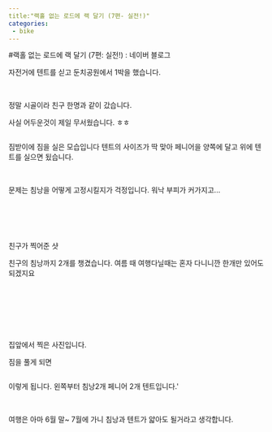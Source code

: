 ```yaml
---
title:"랙홀 없는 로드에 랙 달기 (7편- 실전!)"
categories:
 - bike
---
```

#랙홀 없는 로드에 랙 달기 (7편: 실전!) : 네이버 블로그
<div class="wrap_rabbit pcol2 _param(1) _postViewArea221562743938" id="post-view221562743938">
<!-- Rabbit HTML --><div class="se-viewer se-theme-default" lang="ko-KR">
<!-- SE_DOC_HEADER_END -->
<div class="se-main-container">
<div class="se-component se-text se-l-default" id="SE-0dbb997a-c041-4e4e-91da-c66cef51f5d7">
<div class="se-component-content">
<div class="se-section se-section-text se-l-default">
<div class="se-module se-module-text"><!-- SE-TEXT { --><p class="se-text-paragraph se-text-paragraph-align-" id="SE-edddd75c-6542-416b-9dc5-e4a5f0642cbe" style=""><span class="se-fs- se-ff-" id="SE-6b8e0271-2cf8-4191-8bb0-6f3fa6ce2ed9" style="">자전거에 텐트를 싣고 둔치공원에서 1박을 했습니다.</span></p><!-- } SE-TEXT --><!-- SE-TEXT { --><p class="se-text-paragraph se-text-paragraph-align-" id="SE-b3b48948-9d83-42c3-abb5-5b4e69efe697" style=""><span class="se-fs- se-ff-" id="SE-550eeed6-3cdd-4e58-b2ed-b8c428c4a2f7" style="">​</span></p><!-- } SE-TEXT --><!-- SE-TEXT { --><p class="se-text-paragraph se-text-paragraph-align-" id="SE-6327d6ad-57c9-41d4-9b80-519ce6adb020" style=""><span class="se-fs- se-ff-" id="SE-8b9e769b-768c-4f12-8449-aab87756a182" style="">정말 시골이라 친구 한명과 같이 갔습니다.</span></p><!-- } SE-TEXT --><!-- SE-TEXT { --><p class="se-text-paragraph se-text-paragraph-align-" id="SE-af8d497b-39c8-4c13-a579-66216a26dfe5" style=""><span class="se-fs- se-ff-" id="SE-c3c5ae1c-ab7d-4f56-a3a0-d1c2f6f7589a" style="">사실 어두운것이 제일 무서웠습니다. ㅎㅎ</span></p><!-- } SE-TEXT --></div>
</div>
</div>
</div> <div class="se-component se-image se-l-default" id="SE-b72cd35a-88b7-4d46-a4a1-a0558932c17f">
<div class="se-component-content se-component-content-fit">
<div class="se-section se-section-image se-l-default se-section-align-">
<a class="se-module se-module-image __se_image_link __se_link" data-linkdata='{"id" : "SE-b72cd35a-88b7-4d46-a4a1-a0558932c17f", "src" : "https://postfiles.pstatic.net/MjAxOTA2MDNfNzIg/MDAxNTU5NTQyNjQxMzcx.BVvdRR5vt2ZBIJjP-Vx3_Ppfw2mjKwa127lp2F7sSiwg.QCZwZt9iR7Yct-tckAhQ6DXEANP-4q7JlwSUF2vQSDwg.JPEG.dls32208/20190602_084838.jpg", "linkUse" : "false", "link" : ""}' data-linktype="img" href="#" onclick="return false;" style=" ">
<img alt="" class="se-image-resource" data-height="1232" data-lazy-src="https://postfiles.pstatic.net/MjAxOTA2MDNfNzIg/MDAxNTU5NTQyNjQxMzcx.BVvdRR5vt2ZBIJjP-Vx3_Ppfw2mjKwa127lp2F7sSiwg.QCZwZt9iR7Yct-tckAhQ6DXEANP-4q7JlwSUF2vQSDwg.JPEG.dls32208/20190602_084838.jpg?type=w966" data-width="693" src="https://postfiles.pstatic.net/MjAxOTA2MDNfNzIg/MDAxNTU5NTQyNjQxMzcx.BVvdRR5vt2ZBIJjP-Vx3_Ppfw2mjKwa127lp2F7sSiwg.QCZwZt9iR7Yct-tckAhQ6DXEANP-4q7JlwSUF2vQSDwg.JPEG.dls32208/20190602_084838.jpg?type=w80_blur">
</img></a> </div>
</div>
</div> <div class="se-component se-text se-l-default" id="SE-176e03a5-51ec-4cad-b8fc-e525d201cb50">
<div class="se-component-content">
<div class="se-section se-section-text se-l-default">
<div class="se-module se-module-text"><!-- SE-TEXT { --><p class="se-text-paragraph se-text-paragraph-align-" id="SE-5f84c40e-7395-458f-aa88-49606f81930d" style=""><span class="se-fs- se-ff-" id="SE-ca4fd776-ffaf-438b-a6c3-9674d3229b43" style="">짐받이에 짐을 실은 모습입니다 텐트의 사이즈가 딱 맞아 페니어을 양쪽에 달고 위에 텐트를 실으면 됬습니다.</span></p><!-- } SE-TEXT --><!-- SE-TEXT { --><p class="se-text-paragraph se-text-paragraph-align-" id="SE-398da4b5-dddd-44f5-952f-8ec4fb620692" style=""><span class="se-fs- se-ff-" id="SE-f405385c-0884-4f10-a76f-ff7fb98bb681" style="">​</span></p><!-- } SE-TEXT --><!-- SE-TEXT { --><p class="se-text-paragraph se-text-paragraph-align-" id="SE-d2a3a867-fe7b-41fd-97d9-6a1110f55753" style=""><span class="se-fs- se-ff-" id="SE-8e252ae2-8e99-4a9e-bcdf-d421610bc0c4" style="">문제는 침낭을 어떻게 고정시킬지가 걱정입니다. 워낙 부피가 커가지고...</span></p><!-- } SE-TEXT --><!-- SE-TEXT { --><p class="se-text-paragraph se-text-paragraph-align-" id="SE-28c12752-6f35-400f-98bf-8e234d970f2b" style=""><span class="se-fs- se-ff-" id="SE-9915e343-15e6-470f-aa29-0652fc1112d1" style="">​</span></p><!-- } SE-TEXT --><!-- SE-TEXT { --><p class="se-text-paragraph se-text-paragraph-align-" id="SE-b3fceba7-35dd-44f4-a39b-43e3c2cf75c2" style=""><span class="se-fs- se-ff-" id="SE-84c070c0-5984-4052-8041-46577cdeba86" style="">​</span></p><!-- } SE-TEXT --></div>
</div>
</div>
</div> <div class="se-component se-image se-l-default" id="SE-60f1f6d6-5aa5-4f13-80ce-5d2ecefb36dc">
<div class="se-component-content se-component-content-fit">
<div class="se-section se-section-image se-l-default se-section-align-">
<a class="se-module se-module-image __se_image_link __se_link" data-linkdata='{"id" : "SE-60f1f6d6-5aa5-4f13-80ce-5d2ecefb36dc", "src" : "https://postfiles.pstatic.net/MjAxOTA2MTVfMTI0/MDAxNTYwNTc4MDczMjY2.ToLWljmgHdA7SeOdpuIjDjHzVOpu5IxGZ60Wm6GveV8g.G2cjdr0bKEXdNXo8TnSzLh4MTd-gcFyAKnp4_Mo8YjMg.JPEG.dls32208/SE-60f1f6d6-5aa5-4f13-80ce-5d2ecefb36dc.jpg", "linkUse" : "false", "link" : ""}' data-linktype="img" href="#" onclick="return false;" style=" ">
<img alt="" class="se-image-resource" data-height="1232" data-lazy-src="https://postfiles.pstatic.net/MjAxOTA2MTVfMTI0/MDAxNTYwNTc4MDczMjY2.ToLWljmgHdA7SeOdpuIjDjHzVOpu5IxGZ60Wm6GveV8g.G2cjdr0bKEXdNXo8TnSzLh4MTd-gcFyAKnp4_Mo8YjMg.JPEG.dls32208/SE-60f1f6d6-5aa5-4f13-80ce-5d2ecefb36dc.jpg?type=w966" data-width="693" src="https://postfiles.pstatic.net/MjAxOTA2MTVfMTI0/MDAxNTYwNTc4MDczMjY2.ToLWljmgHdA7SeOdpuIjDjHzVOpu5IxGZ60Wm6GveV8g.G2cjdr0bKEXdNXo8TnSzLh4MTd-gcFyAKnp4_Mo8YjMg.JPEG.dls32208/SE-60f1f6d6-5aa5-4f13-80ce-5d2ecefb36dc.jpg?type=w80_blur">
</img></a> </div>
</div>
</div> <div class="se-component se-text se-l-default" id="SE-99d9731f-b805-499a-9190-413a7fae3824">
<div class="se-component-content">
<div class="se-section se-section-text se-l-default">
<div class="se-module se-module-text"><!-- SE-TEXT { --><p class="se-text-paragraph se-text-paragraph-align-" id="SE-e76898b2-5a99-4aee-a4ad-74e5acf61cb4" style=""><span class="se-fs- se-ff-" id="SE-9b6a9391-0763-4b16-9943-e3560343a789" style="">친구가 찍어준 샷</span></p><!-- } SE-TEXT --><!-- SE-TEXT { --><p class="se-text-paragraph se-text-paragraph-align-" id="SE-0a54c0f2-741a-4dc0-938b-0ed1fbe771cd" style=""><span class="se-fs- se-ff-" id="SE-d324f8d0-2055-4552-85d2-fafcff4264a2" style="">친구의 침낭까지 2개를 챙겼습니다. 여름 때 여행다닐때는 혼자 다니니깐 한개만 있어도 되겠지요</span></p><!-- } SE-TEXT --><!-- SE-TEXT { --><p class="se-text-paragraph se-text-paragraph-align-" id="SE-4cfd66f4-6251-421a-b20e-e55edc9c2f11" style=""><span class="se-fs- se-ff-" id="SE-5028289d-c47a-451c-ace3-f9542b6f9336" style="">​</span></p><!-- } SE-TEXT --><!-- SE-TEXT { --><p class="se-text-paragraph se-text-paragraph-align-" id="SE-8752d05b-c636-4d25-b5b6-bbf31d355d59" style=""><span class="se-fs- se-ff-" id="SE-2d5fd959-a386-4d38-b748-eccfccec5815" style="">​</span></p><!-- } SE-TEXT --><!-- SE-TEXT { --><p class="se-text-paragraph se-text-paragraph-align-" id="SE-eb7ea7ed-7426-45f8-8fa0-bc9d653843de" style=""><span class="se-fs- se-ff-" id="SE-b5025bfa-87b8-4aeb-b657-92d43da584d0" style="">​</span></p><!-- } SE-TEXT --></div>
</div>
</div>
</div> <div class="se-component se-image se-l-default" id="SE-ca7df288-627d-4dbf-9135-d76958d54464">
<div class="se-component-content se-component-content-fit">
<div class="se-section se-section-image se-l-default se-section-align-">
<a class="se-module se-module-image __se_image_link __se_link" data-linkdata='{"id" : "SE-ca7df288-627d-4dbf-9135-d76958d54464", "src" : "https://postfiles.pstatic.net/MjAxOTA2MDNfMzAg/MDAxNTU5NTQyNjQ0NzM0.dMLWaDeO4qOqC09ypGcg1TW9nRQghu9il29LqPhE9c8g.EyGB7kGXvosiH3dOzWlEYq3WQduBQiL4Y_oTTi0a8wEg.JPEG.dls32208/20190602_091730.jpg", "linkUse" : "false", "link" : ""}' data-linktype="img" href="#" onclick="return false;" style=" ">
<img alt="" class="se-image-resource" data-height="389" data-lazy-src="https://postfiles.pstatic.net/MjAxOTA2MDNfMzAg/MDAxNTU5NTQyNjQ0NzM0.dMLWaDeO4qOqC09ypGcg1TW9nRQghu9il29LqPhE9c8g.EyGB7kGXvosiH3dOzWlEYq3WQduBQiL4Y_oTTi0a8wEg.JPEG.dls32208/20190602_091730.jpg?type=w966" data-width="693" src="https://postfiles.pstatic.net/MjAxOTA2MDNfMzAg/MDAxNTU5NTQyNjQ0NzM0.dMLWaDeO4qOqC09ypGcg1TW9nRQghu9il29LqPhE9c8g.EyGB7kGXvosiH3dOzWlEYq3WQduBQiL4Y_oTTi0a8wEg.JPEG.dls32208/20190602_091730.jpg?type=w80_blur">
</img></a> </div>
</div>
</div> <div class="se-component se-image se-l-default" id="SE-395c50e9-c0b9-49a6-9e3b-451f14796461">
<div class="se-component-content se-component-content-fit">
<div class="se-section se-section-image se-l-default se-section-align-">
<a class="se-module se-module-image __se_image_link __se_link" data-linkdata='{"id" : "SE-395c50e9-c0b9-49a6-9e3b-451f14796461", "src" : "https://postfiles.pstatic.net/MjAxOTA2MTVfOTIg/MDAxNTYwNTc4MTI2Mjg5.fNVgMCp9M5aLauaBKjz51npMXrLnLV2zC2DxsPAuDrEg.xvXigWNJ5ndJibMGa_0aMeFM2tm23NdEJQvWMxOf-cIg.JPEG.dls32208/SE-395c50e9-c0b9-49a6-9e3b-451f14796461.jpg", "linkUse" : "false", "link" : ""}' data-linktype="img" href="#" onclick="return false;" style=" ">
<img alt="" class="se-image-resource" data-height="389" data-lazy-src="https://postfiles.pstatic.net/MjAxOTA2MTVfOTIg/MDAxNTYwNTc4MTI2Mjg5.fNVgMCp9M5aLauaBKjz51npMXrLnLV2zC2DxsPAuDrEg.xvXigWNJ5ndJibMGa_0aMeFM2tm23NdEJQvWMxOf-cIg.JPEG.dls32208/SE-395c50e9-c0b9-49a6-9e3b-451f14796461.jpg?type=w966" data-width="693" src="https://postfiles.pstatic.net/MjAxOTA2MTVfOTIg/MDAxNTYwNTc4MTI2Mjg5.fNVgMCp9M5aLauaBKjz51npMXrLnLV2zC2DxsPAuDrEg.xvXigWNJ5ndJibMGa_0aMeFM2tm23NdEJQvWMxOf-cIg.JPEG.dls32208/SE-395c50e9-c0b9-49a6-9e3b-451f14796461.jpg?type=w80_blur">
</img></a> </div>
</div>
</div> <div class="se-component se-text se-l-default" id="SE-1e73eae0-08f1-472c-a430-df6f185987cc">
<div class="se-component-content">
<div class="se-section se-section-text se-l-default">
<div class="se-module se-module-text"><!-- SE-TEXT { --><p class="se-text-paragraph se-text-paragraph-align-" id="SE-d369d36e-ec39-439a-b750-e4d09c9b5f86" style=""><span class="se-fs- se-ff-" id="SE-2a6c6d12-7bf3-4d3e-80dc-a79da20f8854" style="">집앞에서 찍은 사진입니다. </span></p><!-- } SE-TEXT --><!-- SE-TEXT { --><p class="se-text-paragraph se-text-paragraph-align-" id="SE-c18a4480-cd44-4c11-8d66-2c3a6565d5bb" style=""><span class="se-fs- se-ff-" id="SE-962945dd-942d-48c0-949c-4a769e1b206e" style="">짐을 풀게 되면</span></p><!-- } SE-TEXT --></div>
</div>
</div>
</div> <div class="se-component se-image se-l-default" id="SE-ede2364e-59b1-45ac-aca9-40da46664406">
<div class="se-component-content se-component-content-fit">
<div class="se-section se-section-image se-l-default se-section-align-">
<a class="se-module se-module-image __se_image_link __se_link" data-linkdata='{"id" : "SE-ede2364e-59b1-45ac-aca9-40da46664406", "src" : "https://postfiles.pstatic.net/MjAxOTA2MDNfMzAw/MDAxNTU5NTQyNjQ3MTc3.cmIi45dMeBo5p-odApiH8dAhTO3HLTW_ssPRtTK0jVIg.Or9PpfjG7wQNr29B4n3gxMCfnUIgoMc-0OTGS9m9n3Ug.JPEG.dls32208/20190602_091957.jpg", "linkUse" : "false", "link" : ""}' data-linktype="img" href="#" onclick="return false;" style=" ">
<img alt="" class="se-image-resource" data-height="389" data-lazy-src="https://postfiles.pstatic.net/MjAxOTA2MDNfMzAw/MDAxNTU5NTQyNjQ3MTc3.cmIi45dMeBo5p-odApiH8dAhTO3HLTW_ssPRtTK0jVIg.Or9PpfjG7wQNr29B4n3gxMCfnUIgoMc-0OTGS9m9n3Ug.JPEG.dls32208/20190602_091957.jpg?type=w966" data-width="693" src="https://postfiles.pstatic.net/MjAxOTA2MDNfMzAw/MDAxNTU5NTQyNjQ3MTc3.cmIi45dMeBo5p-odApiH8dAhTO3HLTW_ssPRtTK0jVIg.Or9PpfjG7wQNr29B4n3gxMCfnUIgoMc-0OTGS9m9n3Ug.JPEG.dls32208/20190602_091957.jpg?type=w80_blur"/>
</a> </div>
</div>
</div> <div class="se-component se-text se-l-default" id="SE-ece3155a-2324-4334-a4f3-c05aeec8e8ee">
<div class="se-component-content">
<div class="se-section se-section-text se-l-default">
<div class="se-module se-module-text"><!-- SE-TEXT { --><p class="se-text-paragraph se-text-paragraph-align-" id="SE-153bc17e-77d9-4ea8-bfc9-15f7d100a6e5" style=""><span class="se-fs- se-ff-" id="SE-76febf3e-cce9-4665-8e3a-2d4bccfec338" style="">이렇게 됩니다. 왼쪽부터 침낭2개 페니어 2개 텐트입니다.'</span></p><!-- } SE-TEXT --><!-- SE-TEXT { --><p class="se-text-paragraph se-text-paragraph-align-" id="SE-ca951274-5e2e-4cc1-99f4-44e295d00fa3" style=""><span class="se-fs- se-ff-" id="SE-eb8b0c67-7e90-4325-a378-0341e7fa5eb0" style="">​</span></p><!-- } SE-TEXT --><!-- SE-TEXT { --><p class="se-text-paragraph se-text-paragraph-align-" id="SE-74574df7-203a-4750-b445-4d42746e40d0" style=""><span class="se-fs- se-ff-" id="SE-669ad126-3a5f-433b-8979-913bdd56d4d3" style="">여행은 아마 6월 말~ 7월에 가니 침낭과 텐트가 얇아도 될거라고 생각합니다.</span></p><!-- } SE-TEXT --><!-- SE-TEXT { --><p class="se-text-paragraph se-text-paragraph-align-" id="SE-6796d12c-89ac-4bac-8861-901ef5b2c934" style=""><span class="se-fs- se-ff-" id="SE-c3d103ba-e162-4e01-82e7-320616885d28" style="">​</span></p><!-- } SE-TEXT --></div>
</div>
</div>
</div> </div>
</div>
</div>